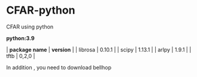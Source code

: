  # CFAR-python
CFAR using python

**python:3.9**

| **package name** | **version** |
|     librosa    |  0.10.1 |
|     scipy      | 1.13.1  |
|     arlpy      |  1.9.1  |
|     tftb       |  0,2,0  |

In addition , you need to download bellhop

